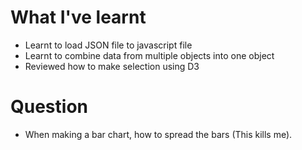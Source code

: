 # What I've learnt

- Learnt to load JSON file to javascript file
- Learnt to combine data from multiple objects into one object
- Reviewed how to make selection using D3

# Question

- When making a bar chart, how to spread the bars (This kills me).

